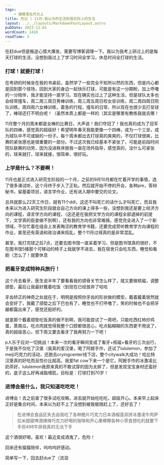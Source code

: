 ```yaml
---
tags:
    - 蝴蝶落在月光上
title: 月记 | 11月:我以为的生活和我实际上的生活
layout: ../../layouts/MarkdownPostLayout.astro
pubDate: 2023-12-01
wordCount: 1410
readTime: 5
---
```

在赶due但是叛逆心情大爆发，需要写博客调理一下。我以为我考上研过上的是每天打球的生活，没想到我过上了学习时间全学习，休息时间全打球的生活。

### 打球！就要打球！

在考研的时候坐在我的书桌前，虽然学了一些完全不知所以然的东西，但是内心都是回到那个球场，回到大家的身边一起快乐打球，可能是有这一分期盼，加上呼噜的一分陪伴，我才能坚持一直学习。现在确实也过上了这种生活，但是球队太多也会经常撞车，周二周三周日男棒训练，周三周五周日校女垒训练，周二周四周日院队训练，周四周六女棒训练，着急的行程，撞车的日常，所以现在也很少去打垒球了，棒球还打不明白呢！（虽然本质上都是一样的（其实是哪里有教练我就去哪！

11月整个月的周末都是女棒的比赛日，大声说！我们夺冠了！我也真的成为了冠军队的四棒，感觉真的超级好！希望明年春天我能更像一个四棒，成为一个三垒，成为球队中不可或缺的一份子。每个周末都出去打球真的爽爽的，不仅打球很爽，比赛的紧张感也是很重要的一部分。不过这次我已经基本不紧张了，可能是前段时间院队联赛的功劳，因为没进秩序册我一直在场外指导，感觉真的，没什么可紧张的，球来就打，球来就接，很简单，很好玩。

### 上学是什么？不要啊！

11月也是正式进入研究生阶段的一个月，之前的9月10月都在忙着开学的事情，选了很多课试听，这个月终于步入了正轨。然后就开始不停的开会，各种pre，答辩秘书，留基委项目，语言学作业，还有进入期中要交的论文。

总共就那么22天工作日，就有11个ddl，这还不叫死亡的话什么才叫死亡，而且我本来以为进入研究生阶段就会自己方向的课上得多一些，没想到我还是要上经济方向的课程，语言学方向的课程，（这还是在我把文学方向的课程全部退掉的前提下，文学真的臣妾做不到啊），还有我的方向也非常难搞，感觉完全进入了一个新领域，不仅忙着在组会上发表晦涩的教育学书籍，还要完成旁听教育学方向课程的作业，甚至还有英语和政治课来捣乱，整个11月过得真的是非常混乱。

甚至，我打完球之后7点，还要去图书馆一直呆着学习，但是图书馆真的很好，不在图书馆5楼那个可移动的椅子上我就学不进去，我在宿舍只会吃东西，睡觉和看剧（怎么了！就要休息

### 把看牙变成特种兵旅行！

这个月去看牙，医生说半年了要看看我的颌骨关节怎么样了，就又要做核磁，调整颌垫，最后让我最好戴着吃饭（到现在已经放弃了哈哈

牙齿矫正的神奇之处就在于，明明是按照你牙齿的形状做的模型，戴着戴着居然就会变好了，我戴了颌垫之后下巴也有了，睡觉也不打呼噜了，笑的时候也不会把牙龈都露出来了，感觉还挺好的。

就是那个戴着颌垫吃饭真的做不到啊，我可能尝试了一周吧，只能吃西红柿炒鸡蛋，蒸南瓜，吃点肉就觉得我整个口腔都很恶心，吃点黏糊糊的东西更不用说了，真的超级恶心，但下周又要去看牙了我再努力一下吧！

p人乐于应对一切挑战！本来一次的看牙瞬间变成了看牙+核磁+看牙的三次出行，于是我不仅吃了汉堡（我真的爱汉堡，喝了阿嬷手作，还试了lululemon，参加了meiji巧克力的活动，还跑去cryingcenter线下店，整个citywalk大成功！哈比特汉堡真的好吃而且性价比超高，我爱fat cow下来一个是它，阿嬷手作的冰激凌比奶茶好，lululemon我原来真的不敢试穿的因为太胖了，但是发现宝宝身材还蛮好的，底子这么好再减脂增肌，目标是：打球打到70岁！

### 进博会是什么，我只知道吃吃吃！

进博会！去之前查了很多试吃攻略，进去就开始吃吃吃，超级开心。本来早上起床正好是集合时间，本来以为赶不上了没想到被我极限赶上了，还好去了！

>  在进博会食品区失去自我吃了各种脆片巧克力日本酒榴莲双拼冰激凌牛肉萨拉米甜甜啤酒辣辣巧克力好喝的咖啡和开心果椰椰各种小零食想吃的就要下手但498牛排我真的无法下手

这个酒很好喝，喜欢！最近变成酒鬼了，危险！

回来还有猫猫陪伴，呜呜呜好感动。

简单写一下，回去赶due了（流泪